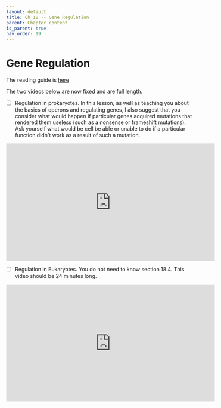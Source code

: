 ```yaml
---
layout: default
title: Ch 18 -- Gene Regulation
parent: Chapter content
is_parent: true
nav_order: 19
---
```


# Gene Regulation

The reading guide is [here](ch18_rg.html)

The two videos below are now fixed and are full length.

- [ ] Regulation in prokaryotes. In this lesson, as well as teaching you about the basics of operons and regulating genes, I also suggest that you consider what would happen if particular genes acquired mutations that rendered them useless (such as a nonsense or frameshift mutations). Ask yourself what would be cell be able or unable to do if a particular function didn't work as a result of such a mutation.
<iframe width="560" height="315" src="https://www.youtube.com/embed/rf90BeA0YYU" frameborder="0" allow="accelerometer; autoplay; clipboard-write; encrypted-media; gyroscope; picture-in-picture" allowfullscreen></iframe>

- [ ] Regulation in Eukaryotes. You do not need to know section 18.4. This video should be 24 minutes long.
<iframe width="560" height="315" src="https://www.youtube.com/embed/zNIJvaOe5A0" frameborder="0" allow="accelerometer; autoplay; clipboard-write; encrypted-media; gyroscope; picture-in-picture" allowfullscreen></iframe>